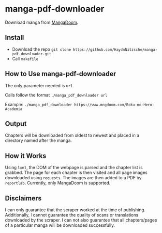 # manga-pdf-downloader
Download manga from [MangaDoom](https://www.mngdoom.com/). 

## Install
- Download the repo ```git clone https://github.com/HaydnNitzsche/manga-pdf-downloader.git```
- Call ```makefile```

## How to Use manga-pdf-downloader

The only parameter needed is ```url```.

Calls follow the format ```./manga_pdf_downloader url```

Example: ```./manga_pdf_downloader https://www.mngdoom.com/Boku-no-Hero-Academia```

## Output
Chapters will be downloaded from oldest to newest and placed in a directory named after the manga.

## How it Works
Using ```lxml```, the DOM of the webpage is parsed and the chapter list is grabbed. The page for each chapter is then visited and all page images downloaded using ```requests```. The images are then added to a PDF by ```reportlab```. Currently, only MangaDoom is supported.

## Disclaimers
I can only guarantee that the scraper worked at the time of publishing. Additionally, I cannot guarantee the quality of scans or translations downloaded by the scraper. I can not also guarantee that all chapters/pages of a particular manga will be downloaded successfully.
